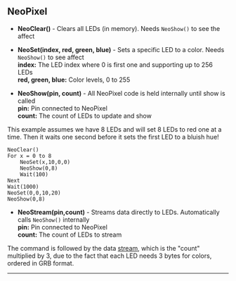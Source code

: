 ## NeoPixel

- **NeoClear()** - Clears all LEDs (in memory). Needs `NeoShow()` to see the affect

- **NeoSet(index, red, green, blue)** - Sets a specific LED to a color. Needs `NeoShow()` to see affect<br>
**index:** The LED index where 0 is first one and supporting up to 256 LEDs<br>
**red, green, blue:** Color levels, 0 to 255 <br>

- **NeoShow(pin, count)** - All NeoPixel code is held internally until show is called<br>
 **pin:** Pin connected to NeoPixel<br>
 **count:** The count of LEDs to update and show

This example assumes we have 8 LEDs and will set 8 LEDs to red one at a time.  Then it waits one second before it sets the first LED to a bluish hue!

```basic
NeoClear()
For x = 0 to 8
    NeoSet(x,10,0,0)
    NeoShow(0,8)
    Wait(100)
Next
Wait(1000)
NeoSet(0,0,10,20)
NeoShow(0,8)
```

- **NeoStream(pin,count)** - Streams data directly to LEDs. Automatically calls `NeoShow()` internally<br>
 **pin:** Pin connected to NeoPixel<br>
 **count:** The count of LEDs to stream<br>

 The command is followed by the data [stream](../streams.md), which is the "count" multiplied by 3, due to the fact that each LED needs 3 bytes for colors, ordered in GRB format.
 
---